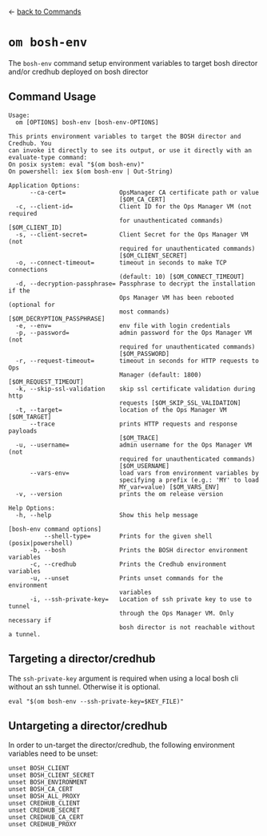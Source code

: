 <!--- This file is autogenerated from the files in docsgenerator/templates/bosh-env --->
&larr; [back to Commands](../README.md)

# `om bosh-env`

The `bosh-env` command setup environment variables to target bosh director and/or credhub deployed on bosh director

## Command Usage
```
Usage:
  om [OPTIONS] bosh-env [bosh-env-OPTIONS]

This prints environment variables to target the BOSH director and Credhub. You
can invoke it directly to see its output, or use it directly with an
evaluate-type command:
On posix system: eval "$(om bosh-env)"
On powershell: iex $(om bosh-env | Out-String)

Application Options:
      --ca-cert=               OpsManager CA certificate path or value
                               [$OM_CA_CERT]
  -c, --client-id=             Client ID for the Ops Manager VM (not required
                               for unauthenticated commands) [$OM_CLIENT_ID]
  -s, --client-secret=         Client Secret for the Ops Manager VM (not
                               required for unauthenticated commands)
                               [$OM_CLIENT_SECRET]
  -o, --connect-timeout=       timeout in seconds to make TCP connections
                               (default: 10) [$OM_CONNECT_TIMEOUT]
  -d, --decryption-passphrase= Passphrase to decrypt the installation if the
                               Ops Manager VM has been rebooted (optional for
                               most commands) [$OM_DECRYPTION_PASSPHRASE]
  -e, --env=                   env file with login credentials
  -p, --password=              admin password for the Ops Manager VM (not
                               required for unauthenticated commands)
                               [$OM_PASSWORD]
  -r, --request-timeout=       timeout in seconds for HTTP requests to Ops
                               Manager (default: 1800) [$OM_REQUEST_TIMEOUT]
  -k, --skip-ssl-validation    skip ssl certificate validation during http
                               requests [$OM_SKIP_SSL_VALIDATION]
  -t, --target=                location of the Ops Manager VM [$OM_TARGET]
      --trace                  prints HTTP requests and response payloads
                               [$OM_TRACE]
  -u, --username=              admin username for the Ops Manager VM (not
                               required for unauthenticated commands)
                               [$OM_USERNAME]
      --vars-env=              load vars from environment variables by
                               specifying a prefix (e.g.: 'MY' to load
                               MY_var=value) [$OM_VARS_ENV]
  -v, --version                prints the om release version

Help Options:
  -h, --help                   Show this help message

[bosh-env command options]
          --shell-type=        Prints for the given shell (posix|powershell)
      -b, --bosh               Prints the BOSH director environment variables
      -c, --credhub            Prints the Credhub environment variables
      -u, --unset              Prints unset commands for the environment
                               variables
      -i, --ssh-private-key=   Location of ssh private key to use to tunnel
                               through the Ops Manager VM. Only necessary if
                               bosh director is not reachable without a tunnel.
```

## Targeting a director/credhub
The `ssh-private-key` argument is required
when using a local bosh cli without an ssh tunnel.
Otherwise it is optional.

```
eval "$(om bosh-env --ssh-private-key=$KEY_FILE)"
```

## Untargeting a director/credhub
In order to un-target the director/credhub,
the following environment variables need to be unset:

```
unset BOSH_CLIENT
unset BOSH_CLIENT_SECRET
unset BOSH_ENVIRONMENT
unset BOSH_CA_CERT
unset BOSH_ALL_PROXY
unset CREDHUB_CLIENT
unset CREDHUB_SECRET
unset CREDHUB_CA_CERT
unset CREDHUB_PROXY
```